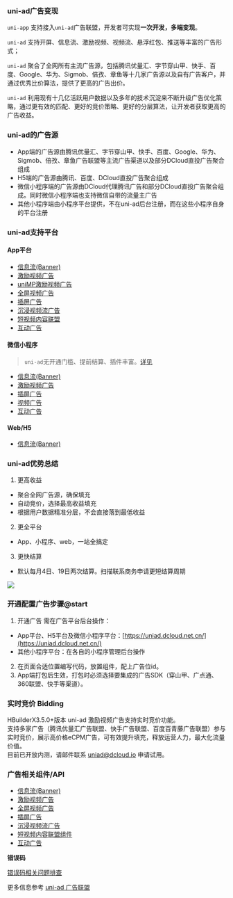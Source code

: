 ### uni-ad广告变现

`uni-app` 支持接入`uni-ad`广告联盟，开发者可实现**一次开发，多端变现**。

`uni-ad` 支持开屏、信息流、激励视频、视频流、悬浮红包、推送等丰富的广告形式；

`uni-ad` 聚合了全网所有主流广告源，包括腾讯优量汇、字节穿山甲、快手、百度、Google、华为、Sigmob、倍孜、章鱼等十几家广告源以及自有广告客户，并通过优秀比价算法，提供了更高的广告出价。

`uni-ad` 利用现有十几亿活跃用户数据以及多年的技术沉淀来不断升级广告优化策略，通过更有效的匹配、更好的竞价策略、更好的分层算法，让开发者获取更高的广告收益。


### uni-ad的广告源

- App端的广告源由腾讯优量汇、字节穿山甲、快手、百度、Google、华为、Sigmob、倍孜、章鱼广告联盟等主流广告渠道以及部分DCloud直投广告聚合组成
- H5端的广告源由腾讯、百度、DCloud直投广告聚合组成
- 微信小程序端的广告源由DCloud代理腾讯广告和部分DCloud直投广告聚合组成。同时微信小程序端也支持微信自带的流量主广告
- 其他小程序端由小程序平台提供，不在uni-ad后台注册，而在这些小程序自身的平台注册


### uni-ad支持平台

#### App平台

- [信息流(Banner)](https://uniapp.dcloud.net.cn/uni-ad/ad-component.html)
- [激励视频广告](https://uniapp.dcloud.net.cn/uni-ad/ad-rewarded-video.html)
- [uniMP激励视频广告](https://uniapp.dcloud.net.cn/uni-ad/unimp.html)
- [全屏视频广告](https://uniapp.dcloud.net.cn/uni-ad/ad-fullscreen-video.html)
- [插屏广告](https://uniapp.dcloud.net.cn/uni-ad/ad-interstitial.html)
- [沉浸视频流广告](https://uniapp.dcloud.net.cn/uni-ad/ad-draw.html)
- [短视频内容联盟](https://uniapp.dcloud.net.cn/uni-ad/ad-content-page.html)
- [互动广告](https://uniapp.dcloud.net.cn/uni-ad/ad-interactive.html)

#### 微信小程序

> `uni-ad`无开通门槛、提前结算、插件丰富。[详见](https://uniapp.dcloud.net.cn/component/ad-weixin.html)

- [信息流(Banner)](https://uniapp.dcloud.net.cn/uni-ad/ad-component.html)
- [激励视频广告](https://uniapp.dcloud.net.cn/uni-ad/ad-rewarded-video.html)
- [插屏广告](https://uniapp.dcloud.net.cn/uni-ad/ad-interstitial.html)
- [视频广告](https://uniapp.dcloud.net.cn/uni-ad/ad-video.html)
- [互动广告](https://uniapp.dcloud.net.cn/uni-ad/ad-interactive.html)

#### Web/H5

- [信息流(Banner)](https://uniapp.dcloud.net.cn/uni-ad/ad-component.html)


### uni-ad优势总结
1. 更高收益
  - 聚合全网广告源，确保填充
  - 自动竞价，选择最高收益填充
  - 根据用户数据精准分层，不会直接落到最低收益
2. 更全平台
  - App、小程序、web，一站全搞定
3. 更快结算
  - 默认每月4日、19日两次结算。扫描联系商务申请更短结算周期

![](https://qiniu-web-assets.dcloud.net.cn/unidoc/zh/eryunweixin.jpg)

### 开通配置广告步骤@start

1. 开通广告
需在广告平台后台操作：
* App平台、H5平台及微信小程序平台：[https://uniad.dcloud.net.cn/](https://uniad.dcloud.net.cn/)
* 其他小程序平台：在各自的小程序管理后台操作
2. 在页面合适位置编写代码，放置组件，配上广告位id。
3. App端打包后生效，打包时必须选择要集成的广告SDK（穿山甲、广点通、360联盟、快手等渠道）。


<a id="bidding"/>

### 实时竞价 Bidding  
HBuilderX3.5.0+版本 uni-ad 激励视频广告支持实时竞价功能。  
支持多家广告（腾讯优量汇广告联盟、快手广告联盟、百度百青藤广告联盟）参与实时竞价，展示高价格eCPM广告，可有效提升填充，释放运营人力，最大化流量价值。  
目前已开放内测，请邮件联系 uniad@dcloud.io 申请试用。  

### 广告相关组件/API

- [信息流(Banner)](https://uniapp.dcloud.net.cn/uni-ad/ad-component.html)
- [激励视频广告](https://uniapp.dcloud.net.cn/uni-ad/ad-rewarded-video.html)
- [全屏视频广告](https://uniapp.dcloud.net.cn/uni-ad/ad-fullscreen-video.html)
- [插屏广告](https://uniapp.dcloud.net.cn/uni-ad/ad-interstitial.html)
- [沉浸视频流广告](https://uniapp.dcloud.net.cn/uni-ad/ad-draw.html)
- [短视频内容联盟组件](https://uniapp.dcloud.net.cn/uni-ad/ad-content-page.html)
- [互动广告](https://uniapp.dcloud.net.cn/uni-ad/ad-interactive.html)

**错误码**

[错误码相关问题排查](https://uniapp.dcloud.net.cn/uni-ad/ad-error-code.html)


更多信息参考 [uni-ad 广告联盟](https://uniad.dcloud.net.cn)
